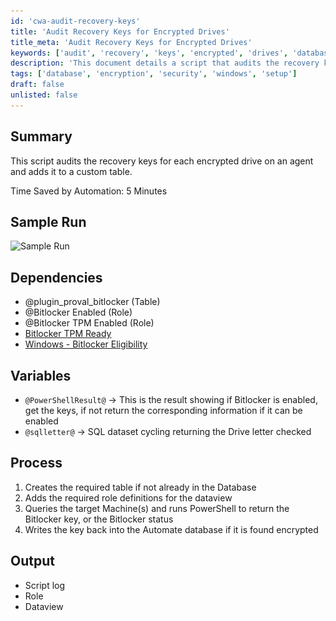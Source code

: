```yaml
---
id: 'cwa-audit-recovery-keys'
title: 'Audit Recovery Keys for Encrypted Drives'
title_meta: 'Audit Recovery Keys for Encrypted Drives'
keywords: ['audit', 'recovery', 'keys', 'encrypted', 'drives', 'database']
description: 'This document details a script that audits the recovery keys for each encrypted drive on an agent and adds the information to a custom table, saving time and improving efficiency in managing Bitlocker encryption.'
tags: ['database', 'encryption', 'security', 'windows', 'setup']
draft: false
unlisted: false
---
```

## Summary

This script audits the recovery keys for each encrypted drive on an agent and adds it to a custom table.

Time Saved by Automation: 5 Minutes

## Sample Run

![Sample Run](..\..\..\static\img\Bitlocker---Key-Retrieval\image_1.png)

## Dependencies

- @plugin_proval_bitlocker (Table)
- @Bitlocker Enabled (Role)
- @Bitlocker TPM Enabled (Role)
- [Bitlocker TPM Ready](https://proval.itglue.com/DOC-5078775-7970575)
- [Windows - Bitlocker Eligibility](https://proval.itglue.com/DOC-5078775-7960717)

## Variables

- `@PowerShellResult@` -> This is the result showing if Bitlocker is enabled, get the keys, if not return the corresponding information if it can be enabled
- `@sqlletter@` -> SQL dataset cycling returning the Drive letter checked

## Process

1. Creates the required table if not already in the Database
2. Adds the required role definitions for the dataview
3. Queries the target Machine(s) and runs PowerShell to return the Bitlocker key, or the Bitlocker status
4. Writes the key back into the Automate database if it is found encrypted

## Output

- Script log
- Role
- Dataview


